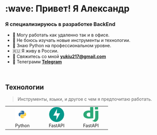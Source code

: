 <h1 align="left" id="macropower-title">:wave: Привет! Я Александр</h1>
<h3 align="left">Я специализируюсь в разработке BackEnd</h3>

- :office: Могу работать как удаленно так и в офисе.
- :toolbox: Не боюсь изучать новые инструменты и технологии.
- :brain: Знаю Python на профессиональном уровне.
- :ru: Я живу в России.
- :e-mail: Свяжитесь со мной **yukiu217@gmail.com**
- :iphone: Телеграмм **[Telegram]**

<br>

<h2 align="left" id="macropower-tech">Технологии</h2>

> Инструменты, языки, и другое с чем я предпочитаю работать.

<table>
  <tr>
    <td align="center" width="96">
      <a href="#macropower-tech">
        <img src="./img/python-icon.svg" width="48" height="48" alt="Python" />
      </a>
      <br>Python
    </td>
    <td align="center" width="96">
      <a href="#macropower-tech">
        <img src="./img/fastapi-1.svg" width="48" height="48" alt="FastAPI" />
      </a>
      <br>FastAPI
    </td>
    <td align="center" width="96">
      <a href="#macropower-tech">
        <img src="./img/django.svg" width="48" height="48" alt="Django" />
      </a>
      <br>FastAPI
    </td>
  </tr>
</table>

<!-- links -->
[Telegram]: https://t.me/alex_pavlov_1998 "My telegram"